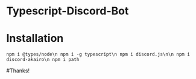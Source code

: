 # Typescript-Discord-Bot
# Installation

`npm i @types/node\n
npm i -g typescript\n
npm i discord.js\n\n
npm i discord-akairo\n
npm i path`

#Thanks!
